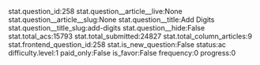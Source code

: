 stat.question_id:258
stat.question__article__live:None
stat.question__article__slug:None
stat.question__title:Add Digits
stat.question__title_slug:add-digits
stat.question__hide:False
stat.total_acs:15793
stat.total_submitted:24827
stat.total_column_articles:9
stat.frontend_question_id:258
stat.is_new_question:False
status:ac
difficulty.level:1
paid_only:False
is_favor:False
frequency:0
progress:0

